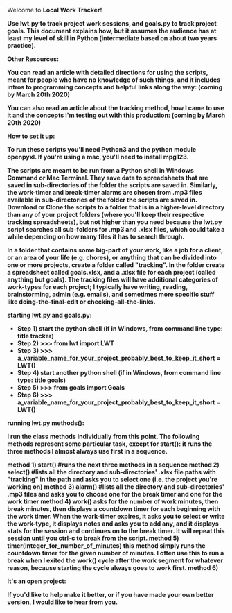 Welcome to <strong>Local Work Tracker<strong>! 

Use lwt.py to track project work sessions, and goals.py to track project goals. This document explains how, but it assumes the audience has at least my level of skill in Python (intermediate based on about two years practice). 

Other Resources:

You can read an article with detailed directions for using the scripts, meant for people who have no knowledge of such things, and it includes intros to programming concepts and helpful links along the way: (coming by March 20th 2020)

You can also read an article about the tracking method, how I came to use it and the concepts I'm testing out with this production: (coming by March 20th 2020)

How to set it up:

To run these scripts you'll need Python3 and the python module openpyxl. If you're using a mac, you'll need to install mpg123.

The scripts are meant to be run from a Python shell in Windows Command or Mac Terminal. They save data to spreadsheets that are saved in sub-directories of the folder the scripts are saved in. Similarly, the work-timer and break-timer alarms are chosen from .mp3 files available in sub-directories of the folder the scripts are saved in. Download or Clone the scripts to a folder that is in a higher-level directory than any of your project folders (where you'll keep their respective tracking spreadsheets), but not higher than you need because the lwt.py script searches all sub-folders for .mp3 and .xlsx files, which could take a while depending on how many files it has to search through. 

In a folder that contains some big-part of your work, like a job for a client, or an area of your life (e.g. chores), or anything that can be divided into one or more projects, create a folder called "tracking". In the folder create a spreadsheet called goals.xlsx, and a .xlsx file for each project (called anything but goals). The tracking files will have additional categories of work-types for each project; I typically have writing, reading, brainstorming, admin (e.g. emails), and sometimes more specific stuff like doing-the-final-edit or checking-all-the-links.

starting lwt.py and goals.py:

<ul>
  <li>Step 1) start the python shell (if in Windows, from command line type: title tracker)</li>
  <li>Step 2) >>> from lwt import LWT</li>
  <li>Step 3) >>> a_variable_name_for_your_project_probably_best_to_keep_it_short = LWT()</li>
  <li>Step 4) start another python shell (if in Windows, from command line type: title goals)</li>
  <li>Step 5) >>> from goals import Goals</li>
  <li>Step 6) >>> a_variable_name_for_your_project_probably_best_to_keep_it_short = LWT()</li>
</ul>

running lwt.py methods():

I run the class methods individually from this point. The following methods represent some particular task, except for start(): it runs the three methods I almost always use first in a sequence.

method 1) start() #runs the next three methods in a sequence
method 2) select() #lists all the directory and sub-directories' .xlsx file paths with "tracking" in the path and asks you to select one (i.e. the project you're working on)
method 3) alarm() #lists all the directory and sub-directories' .mp3 files and asks you to choose one for the break timer and one for the work timer
method 4) work() asks for the number of work minutes, then break minutes, then displays a countdown timer for each beginning with the work timer. When the work-timer expires, it asks you to select or write the work-type, it displays notes and asks you to add any, and it displays stats for the session and continues on to the break timer. It will repeat this session until you ctrl-c to break from the script.
method 5) timer(integer_for_number_of_minutes) this method simply runs the countdown timer for the given number of minutes. I often use this to run a break when I exited the work() cycle after the work segment for whatever reason, because starting the cycle always goes to work first.
method 6) 



It's an open project:

If you'd like to help make it better, or if you have made your own better version, I would like to hear from you.
